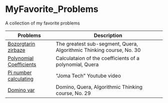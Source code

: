 # MyFavorite_Problems
A collection of my favorite problems 


| Problems | Description |
| ------------- | ------------- |
| [Bozorgtarin zirbaze](https://quera.ir/college/3016/chapter/8238/lesson/27724/#page=1)| The greatest sub-segment, Quera, Algorithmic Thinking course, No. 30 |
| [Polynomial Coefficients](https://quera.ir/problemset/university/633/%D8%B3%D8%A4%D8%A7%D9%84-%D8%AF%D8%A7%D9%86%D8%B4%DA%AF%D8%A7%D9%87-%D8%B5%D9%86%D8%B9%D8%AA%DB%8C-%D8%B4%D8%B1%DB%8C%D9%81-%D9%85%D8%A8%D8%A7%D9%86%DB%8C-%D8%A8%D8%B1%D9%86%D8%A7%D9%85%D9%87%D9%86%D9%88%DB%8C%D8%B3%DB%8C-%D9%BE%D8%A7%DB%8C%DB%8C%D8%B2-%DB%B9%DB%B3-%D9%85%D8%AD%D8%A7%D8%B3%D8%A8%D9%87-%D8%B6%D8%B1%D8%A7%DB%8C%D8%A8-%DA%86%D9%86%D8%AF%D8%AC%D9%85%D9%84%D9%87%D8%A7%DB%8C) | Calculataion of the coefficients of a polynomial, Quera |
| [Pi number calculating](https://www.youtube.com/watch?v=pvimAM_SLic) | "Joma Tech" Youtube video |
| [Domino var](https://quera.ir/college/3016/chapter/8238/lesson/27722/#page=1) | Domino, Quera, Algorithmic Thinking course, No. 29 |
